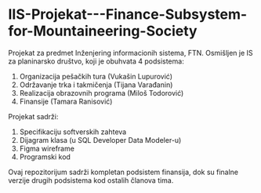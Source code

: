 # IIS-Projekat---Finance-Subsystem-for-Mountaineering-Society

Projekat za predmet Inženjering informacionih sistema, FTN.
Osmišljen je IS za planinarsko društvo, koji je obuhvata 4 podsistema:
1. Organizacija pešačkih tura (Vukašin Lupurović)
2. Održavanje trka i takmičenja (Tijana Varađanin)
3. Realizacija obrazovnih programa (Miloš Todorović)
4. Finansije (Tamara Ranisović)

Projekat sadrži:
1. Specifikaciju softverskih zahteva
2. Dijagram klasa (u SQL Developer Data Modeler-u)
3. Figma wireframe
4. Programski kod

Ovaj repozitorijum sadrži kompletan podsistem finansija, dok su finalne verzije drugih podsistema kod ostalih članova tima.
